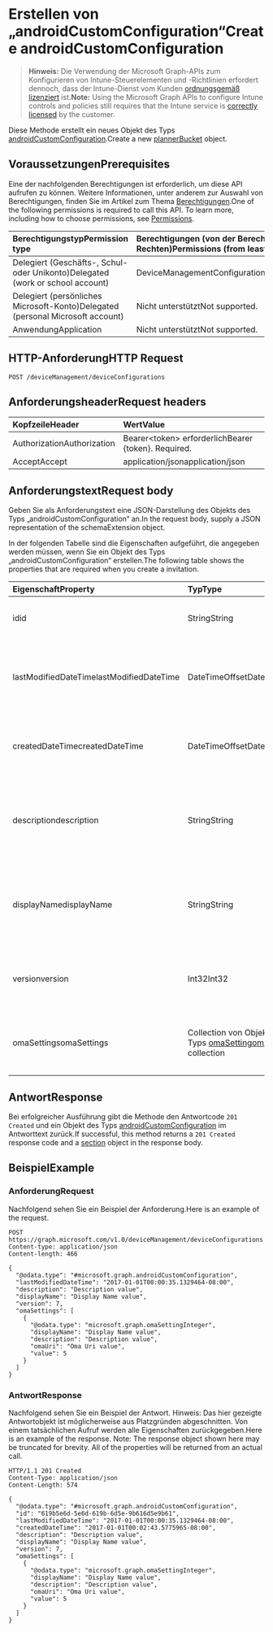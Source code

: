 # <a name="create-androidcustomconfiguration"></a><span data-ttu-id="ae9b7-101">Erstellen von „androidCustomConfiguration“</span><span class="sxs-lookup"><span data-stu-id="ae9b7-101">Create androidCustomConfiguration</span></span>

> <span data-ttu-id="ae9b7-102">**Hinweis:** Die Verwendung der Microsoft Graph-APIs zum Konfigurieren von Intune-Steuerelementen und -Richtlinien erfordert dennoch, dass der Intune-Dienst vom Kunden [ordnungsgemäß lizenziert](https://go.microsoft.com/fwlink/?linkid=839381) ist.</span><span class="sxs-lookup"><span data-stu-id="ae9b7-102">**Note:** Using the Microsoft Graph APIs to configure Intune controls and policies still requires that the Intune service is [correctly licensed](https://go.microsoft.com/fwlink/?linkid=839381) by the customer.</span></span>

<span data-ttu-id="ae9b7-103">Diese Methode erstellt ein neues Objekt des Typs [androidCustomConfiguration](../resources/intune_deviceconfig_androidcustomconfiguration.md).</span><span class="sxs-lookup"><span data-stu-id="ae9b7-103">Create a new [plannerBucket](../resources/intune_deviceconfig_androidcustomconfiguration.md) object.</span></span>
## <a name="prerequisites"></a><span data-ttu-id="ae9b7-104">Voraussetzungen</span><span class="sxs-lookup"><span data-stu-id="ae9b7-104">Prerequisites</span></span>
<span data-ttu-id="ae9b7-p101">Eine der nachfolgenden Berechtigungen ist erforderlich, um diese API aufrufen zu können. Weitere Informationen, unter anderem zur Auswahl von Berechtigungen, finden Sie im Artikel zum Thema [Berechtigungen](../../../concepts/permissions_reference.md).</span><span class="sxs-lookup"><span data-stu-id="ae9b7-p101">One of the following permissions is required to call this API. To learn more, including how to choose permissions, see [Permissions](../../../concepts/permissions_reference.md).</span></span>

|<span data-ttu-id="ae9b7-107">Berechtigungstyp</span><span class="sxs-lookup"><span data-stu-id="ae9b7-107">Permission type</span></span>|<span data-ttu-id="ae9b7-108">Berechtigungen (von der Berechtigung mit den meisten Rechten zu der mit den wenigsten Rechten)</span><span class="sxs-lookup"><span data-stu-id="ae9b7-108">Permissions (from least to most privileged)</span></span>|
|:---|:---|
|<span data-ttu-id="ae9b7-109">Delegiert (Geschäfts-, Schul- oder Unikonto)</span><span class="sxs-lookup"><span data-stu-id="ae9b7-109">Delegated (work or school account)</span></span>|<span data-ttu-id="ae9b7-110">DeviceManagementConfiguration.ReadWrite.All</span><span class="sxs-lookup"><span data-stu-id="ae9b7-110">DeviceManagementConfiguration.ReadWrite.All</span></span>|
|<span data-ttu-id="ae9b7-111">Delegiert (persönliches Microsoft-Konto)</span><span class="sxs-lookup"><span data-stu-id="ae9b7-111">Delegated (personal Microsoft account)</span></span>|<span data-ttu-id="ae9b7-112">Nicht unterstützt</span><span class="sxs-lookup"><span data-stu-id="ae9b7-112">Not supported.</span></span>|
|<span data-ttu-id="ae9b7-113">Anwendung</span><span class="sxs-lookup"><span data-stu-id="ae9b7-113">Application</span></span>|<span data-ttu-id="ae9b7-114">Nicht unterstützt</span><span class="sxs-lookup"><span data-stu-id="ae9b7-114">Not supported.</span></span>|

## <a name="http-request"></a><span data-ttu-id="ae9b7-115">HTTP-Anforderung</span><span class="sxs-lookup"><span data-stu-id="ae9b7-115">HTTP Request</span></span>
<!-- {
  "blockType": "ignored"
}
-->
``` http
POST /deviceManagement/deviceConfigurations
```

## <a name="request-headers"></a><span data-ttu-id="ae9b7-116">Anforderungsheader</span><span class="sxs-lookup"><span data-stu-id="ae9b7-116">Request headers</span></span>
|<span data-ttu-id="ae9b7-117">Kopfzeile</span><span class="sxs-lookup"><span data-stu-id="ae9b7-117">Header</span></span>|<span data-ttu-id="ae9b7-118">Wert</span><span class="sxs-lookup"><span data-stu-id="ae9b7-118">Value</span></span>|
|:---|:---|
|<span data-ttu-id="ae9b7-119">Authorization</span><span class="sxs-lookup"><span data-stu-id="ae9b7-119">Authorization</span></span>|<span data-ttu-id="ae9b7-120">Bearer&lt;token&gt; erforderlich</span><span class="sxs-lookup"><span data-stu-id="ae9b7-120">Bearer {token}. Required.</span></span>|
|<span data-ttu-id="ae9b7-121">Accept</span><span class="sxs-lookup"><span data-stu-id="ae9b7-121">Accept</span></span>|<span data-ttu-id="ae9b7-122">application/json</span><span class="sxs-lookup"><span data-stu-id="ae9b7-122">application/json</span></span>|

## <a name="request-body"></a><span data-ttu-id="ae9b7-123">Anforderungstext</span><span class="sxs-lookup"><span data-stu-id="ae9b7-123">Request body</span></span>
<span data-ttu-id="ae9b7-124">Geben Sie als Anforderungstext eine JSON-Darstellung des Objekts des Typs „androidCustomConfiguration“ an.</span><span class="sxs-lookup"><span data-stu-id="ae9b7-124">In the request body, supply a JSON representation of the schemaExtension object.</span></span>

<span data-ttu-id="ae9b7-125">In der folgenden Tabelle sind die Eigenschaften aufgeführt, die angegeben werden müssen, wenn Sie ein Objekt des Typs „androidCustomConfiguration“ erstellen.</span><span class="sxs-lookup"><span data-stu-id="ae9b7-125">The following table shows the properties that are required when you create a invitation.</span></span>

|<span data-ttu-id="ae9b7-126">Eigenschaft</span><span class="sxs-lookup"><span data-stu-id="ae9b7-126">Property</span></span>|<span data-ttu-id="ae9b7-127">Typ</span><span class="sxs-lookup"><span data-stu-id="ae9b7-127">Type</span></span>|<span data-ttu-id="ae9b7-128">Beschreibung</span><span class="sxs-lookup"><span data-stu-id="ae9b7-128">Description</span></span>|
|:---|:---|:---|
|<span data-ttu-id="ae9b7-129">id</span><span class="sxs-lookup"><span data-stu-id="ae9b7-129">id</span></span>|<span data-ttu-id="ae9b7-130">String</span><span class="sxs-lookup"><span data-stu-id="ae9b7-130">String</span></span>|<span data-ttu-id="ae9b7-131">Schlüssel der Entität.</span><span class="sxs-lookup"><span data-stu-id="ae9b7-131">Key of the setting.</span></span> <span data-ttu-id="ae9b7-132">Geerbt von [deviceConfiguration](../resources/intune_deviceconfig_deviceconfiguration.md).</span><span class="sxs-lookup"><span data-stu-id="ae9b7-132">Inherited from [deviceConfiguration](../resources/intune_deviceconfig_deviceconfiguration.md)</span></span>|
|<span data-ttu-id="ae9b7-133">lastModifiedDateTime</span><span class="sxs-lookup"><span data-stu-id="ae9b7-133">lastModifiedDateTime</span></span>|<span data-ttu-id="ae9b7-134">DateTimeOffset</span><span class="sxs-lookup"><span data-stu-id="ae9b7-134">DateTimeOffset</span></span>|<span data-ttu-id="ae9b7-135">Datum und Uhrzeit der letzten Änderung des Objekts.</span><span class="sxs-lookup"><span data-stu-id="ae9b7-135">Indicates the date the object was last modified.</span></span> <span data-ttu-id="ae9b7-136">Geerbt von [deviceConfiguration](../resources/intune_deviceconfig_deviceconfiguration.md).</span><span class="sxs-lookup"><span data-stu-id="ae9b7-136">Inherited from [deviceConfiguration](../resources/intune_deviceconfig_deviceconfiguration.md)</span></span>|
|<span data-ttu-id="ae9b7-137">createdDateTime</span><span class="sxs-lookup"><span data-stu-id="ae9b7-137">createdDateTime</span></span>|<span data-ttu-id="ae9b7-138">DateTimeOffset</span><span class="sxs-lookup"><span data-stu-id="ae9b7-138">DateTimeOffset</span></span>|<span data-ttu-id="ae9b7-139">Datum und Uhrzeit der Erstellung des Objekts.</span><span class="sxs-lookup"><span data-stu-id="ae9b7-139">DateTime the object was created.</span></span> <span data-ttu-id="ae9b7-140">Geerbt von [deviceConfiguration](../resources/intune_deviceconfig_deviceconfiguration.md).</span><span class="sxs-lookup"><span data-stu-id="ae9b7-140">Inherited from [deviceConfiguration](../resources/intune_deviceconfig_deviceconfiguration.md)</span></span>|
|<span data-ttu-id="ae9b7-141">description</span><span class="sxs-lookup"><span data-stu-id="ae9b7-141">description</span></span>|<span data-ttu-id="ae9b7-142">String</span><span class="sxs-lookup"><span data-stu-id="ae9b7-142">String</span></span>|<span data-ttu-id="ae9b7-143">Beschreibung der Gerätekonfiguration (vom Administrator festgelegt).</span><span class="sxs-lookup"><span data-stu-id="ae9b7-143">Admin provided description of the Device Configuration.</span></span> <span data-ttu-id="ae9b7-144">Geerbt von [deviceConfiguration](../resources/intune_deviceconfig_deviceconfiguration.md).</span><span class="sxs-lookup"><span data-stu-id="ae9b7-144">Inherited from [deviceConfiguration](../resources/intune_deviceconfig_deviceconfiguration.md)</span></span>|
|<span data-ttu-id="ae9b7-145">displayName</span><span class="sxs-lookup"><span data-stu-id="ae9b7-145">displayName</span></span>|<span data-ttu-id="ae9b7-146">String</span><span class="sxs-lookup"><span data-stu-id="ae9b7-146">String</span></span>|<span data-ttu-id="ae9b7-147">Name der Gerätekonfiguration (vom Administrator festgelegt).</span><span class="sxs-lookup"><span data-stu-id="ae9b7-147">Admin provided name of the device configuration.</span></span> <span data-ttu-id="ae9b7-148">Geerbt von [deviceConfiguration](../resources/intune_deviceconfig_deviceconfiguration.md).</span><span class="sxs-lookup"><span data-stu-id="ae9b7-148">Inherited from [deviceConfiguration](../resources/intune_deviceconfig_deviceconfiguration.md)</span></span>|
|<span data-ttu-id="ae9b7-149">version</span><span class="sxs-lookup"><span data-stu-id="ae9b7-149">version</span></span>|<span data-ttu-id="ae9b7-150">Int32</span><span class="sxs-lookup"><span data-stu-id="ae9b7-150">Int32</span></span>|<span data-ttu-id="ae9b7-151">Version der Gerätekonfiguration.</span><span class="sxs-lookup"><span data-stu-id="ae9b7-151">Version of the device configuration.</span></span> <span data-ttu-id="ae9b7-152">Geerbt von [deviceConfiguration](../resources/intune_deviceconfig_deviceconfiguration.md).</span><span class="sxs-lookup"><span data-stu-id="ae9b7-152">Inherited from [deviceConfiguration](../resources/intune_deviceconfig_deviceconfiguration.md)</span></span>|
|<span data-ttu-id="ae9b7-153">omaSettings</span><span class="sxs-lookup"><span data-stu-id="ae9b7-153">omaSettings</span></span>|<span data-ttu-id="ae9b7-154">Collection von Objekten des Typs [omaSetting](../resources/intune_deviceconfig_omasetting.md)</span><span class="sxs-lookup"><span data-stu-id="ae9b7-154">[omaSetting](../resources/intune_deviceconfig_omasetting.md) collection</span></span>|<span data-ttu-id="ae9b7-155">OMA-Einstellungen.</span><span class="sxs-lookup"><span data-stu-id="ae9b7-155">OMA settings.</span></span> <span data-ttu-id="ae9b7-156">Diese Collection darf maximal 1.000 Elemente enthalten.</span><span class="sxs-lookup"><span data-stu-id="ae9b7-156">This collection can contain a maximum of 1000 elements.</span></span>|



## <a name="response"></a><span data-ttu-id="ae9b7-157">Antwort</span><span class="sxs-lookup"><span data-stu-id="ae9b7-157">Response</span></span>
<span data-ttu-id="ae9b7-158">Bei erfolgreicher Ausführung gibt die Methode den Antwortcode `201 Created` und ein Objekt des Typs [androidCustomConfiguration](../resources/intune_deviceconfig_androidcustomconfiguration.md) im Antworttext zurück.</span><span class="sxs-lookup"><span data-stu-id="ae9b7-158">If successful, this method returns a `201 Created` response code and a [section](../resources/intune_deviceconfig_androidcustomconfiguration.md) object in the response body.</span></span>

## <a name="example"></a><span data-ttu-id="ae9b7-159">Beispiel</span><span class="sxs-lookup"><span data-stu-id="ae9b7-159">Example</span></span>
### <a name="request"></a><span data-ttu-id="ae9b7-160">Anforderung</span><span class="sxs-lookup"><span data-stu-id="ae9b7-160">Request</span></span>
<span data-ttu-id="ae9b7-161">Nachfolgend sehen Sie ein Beispiel der Anforderung.</span><span class="sxs-lookup"><span data-stu-id="ae9b7-161">Here is an example of the request.</span></span>
``` http
POST https://graph.microsoft.com/v1.0/deviceManagement/deviceConfigurations
Content-type: application/json
Content-length: 466

{
  "@odata.type": "#microsoft.graph.androidCustomConfiguration",
  "lastModifiedDateTime": "2017-01-01T00:00:35.1329464-08:00",
  "description": "Description value",
  "displayName": "Display Name value",
  "version": 7,
  "omaSettings": [
    {
      "@odata.type": "microsoft.graph.omaSettingInteger",
      "displayName": "Display Name value",
      "description": "Description value",
      "omaUri": "Oma Uri value",
      "value": 5
    }
  ]
}
```

### <a name="response"></a><span data-ttu-id="ae9b7-162">Antwort</span><span class="sxs-lookup"><span data-stu-id="ae9b7-162">Response</span></span>
<span data-ttu-id="ae9b7-p109">Nachfolgend sehen Sie ein Beispiel der Antwort. Hinweis: Das hier gezeigte Antwortobjekt ist möglicherweise aus Platzgründen abgeschnitten. Von einem tatsächlichen Aufruf werden alle Eigenschaften zurückgegeben.</span><span class="sxs-lookup"><span data-stu-id="ae9b7-p109">Here is an example of the response. Note: The response object shown here may be truncated for brevity. All of the properties will be returned from an actual call.</span></span>
``` http
HTTP/1.1 201 Created
Content-Type: application/json
Content-Length: 574

{
  "@odata.type": "#microsoft.graph.androidCustomConfiguration",
  "id": "619b5e6d-5e6d-619b-6d5e-9b616d5e9b61",
  "lastModifiedDateTime": "2017-01-01T00:00:35.1329464-08:00",
  "createdDateTime": "2017-01-01T00:02:43.5775965-08:00",
  "description": "Description value",
  "displayName": "Display Name value",
  "version": 7,
  "omaSettings": [
    {
      "@odata.type": "microsoft.graph.omaSettingInteger",
      "displayName": "Display Name value",
      "description": "Description value",
      "omaUri": "Oma Uri value",
      "value": 5
    }
  ]
}
```



